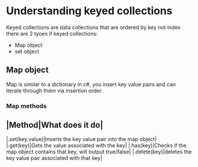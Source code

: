 # Understanding keyed collections
Keyed collections are data collections that are ordered by key not index
there are 2 tyoes if keyed collections:
- Map object
- set object

## Map object

Map is similar to a dictionary in c#, you insert key value pairs and can iterate through them via insertion order.

### Map methods

|Method|What does it do|
---
|.set(key,value)|Inserts the key value pair into the map object|
|.get(key)|Gets the value associated with the key|
|.has(key)|Checks if the map object contains that key, will output true/false|
|.delete(key)|deletes the key value pair associated with that key|

